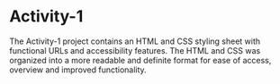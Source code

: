 # Activity-1
The Activity-1 project contains an HTML and CSS styling sheet with functional URLs and accessibility features. 
The HTML and CSS was organized into a more readable and definite format for ease of access, overview and improved functionality. 
